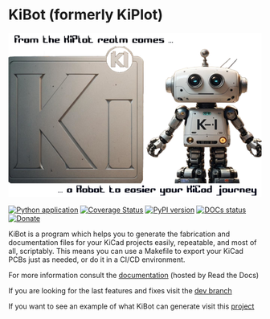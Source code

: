 # KiBot (formerly KiPlot)

![KiBot Logo](https://raw.githubusercontent.com/INTI-CMNB/KiBot/master/docs/images/kibot_740x400_logo.png)

[![Python application](https://img.shields.io/github/actions/workflow/status/INTI-CMNB/KiBot/pythonapp.yml?branch=master&style=plastic&logo=github)](https://github.com/INTI-CMNB/KiBot/actions)
[![Coverage Status](https://img.shields.io/coveralls/github/INTI-CMNB/KiBot?style=plastic&logo=coveralls&branch=master)](https://coveralls.io/github/INTI-CMNB/KiBot?branch=dev)
[![PyPI version](https://img.shields.io/pypi/v/kibot?style=plastic&logo=pypi)](https://pypi.org/project/kibot/)
[![DOCs status](https://img.shields.io/readthedocs/kibot?style=plastic&logo=readthedocs)](https://kibot.readthedocs.io/en/stable/)
[![Donate](https://img.shields.io/badge/Donate-PayPal-green.svg?style=plastic&logo=paypal)](https://www.paypal.com/donate/?hosted_button_id=K2T86GDTTMRPL)

KiBot is a program which helps you to generate the fabrication and
documentation files for your KiCad projects easily, repeatable, and most
of all, scriptably. This means you can use a Makefile to export your
KiCad PCBs just as needed, or do it in a CI/CD environment.

For more information consult the [documentation](https://kibot.readthedocs.io/en/master/) (hosted by Read the Docs)

If you are looking for the last features and fixes visit the [dev branch](https://github.com/INTI-CMNB/KiBot/tree/dev)

If you want to see an example of what KiBot can generate visit this
[project](https://inti-cmnb.github.io/kibot_variants_arduprog_site/Browse/t1-navigate.html)
